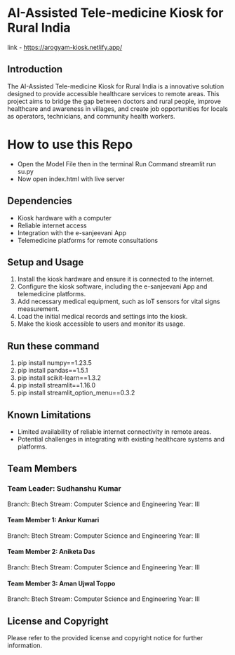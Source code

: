 # AI-Assisted Tele-medicine Kiosk for Rural India
link - https://arogyam-kiosk.netlify.app/

## Introduction

The AI-Assisted Tele-medicine Kiosk for Rural India is a innovative solution designed to provide accessible healthcare services to remote areas. This project aims to bridge the gap between doctors and rural people, improve healthcare and awareness in villages, and create job opportunities for locals as operators, technicians, and community health workers.

# How to use this Repo
- Open the Model File then in the terminal Run Command streamlit run su.py
- Now open index.html with live server
## Dependencies
- Kiosk hardware with a computer
- Reliable internet access
- Integration with the e-sanjeevani App
- Telemedicine platforms for remote consultations

## Setup and Usage

1. Install the kiosk hardware and ensure it is connected to the internet.
2. Configure the kiosk software, including the e-sanjeevani App and telemedicine platforms.
3. Add necessary medical equipment, such as IoT sensors for vital signs measurement.
4. Load the initial medical records and settings into the kiosk.
5. Make the kiosk accessible to users and monitor its usage.

## Run these command 
1. pip install numpy==1.23.5
2. pip install pandas==1.5.1
3. pip install scikit-learn==1.3.2
4. pip install streamlit==1.16.0
5. pip install streamlit_option_menu==0.3.2


## Known Limitations
- Limited availability of reliable internet connectivity in remote areas.
- Potential challenges in integrating with existing healthcare systems and platforms.


## Team Members
### Team Leader: Sudhanshu Kumar
Branch: Btech
Stream: Computer Science and Engineering
Year: III
#### Team Member 1: Ankur Kumari
Branch: Btech
Stream: Computer Science and Engineering
Year: III
#### Team Member 2: Aniketa Das
Branch: Btech
Stream: Computer Science and Engineering
Year: III
#### Team Member 3: Aman Ujwal Toppo
Branch: Btech
Stream: Computer Science and Engineering
Year: III
## License and Copyright

Please refer to the provided license and copyright notice for further information.
